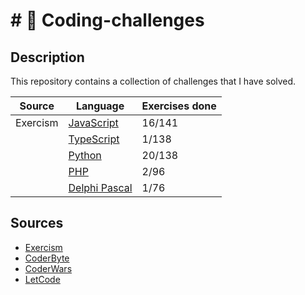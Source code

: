 # # 🎯 Coding-challenges

## Description

This repository contains a collection of challenges that I have solved.

| Source   | Language                          | Exercises done |
| -------- | --------------------------------- | -------------- |
| Exercism | [JavaScript](exercism/javascript) | 16/141         |
|          | [TypeScript](exercism/typescript) | 1/138          |
|          | [Python](exercism/python)         | 20/138         |
|          | [PHP](exercism/php)               | 2/96           |
|          | [Delphi Pascal](exercism/delphi)  | 1/76           |

## Sources

- [Exercism](https://exercism.org/)
- [CoderByte](https://coderbyte.com/)
- [CoderWars](https://www.codewars.com/)
- [LetCode](https://leetcode.com/)

